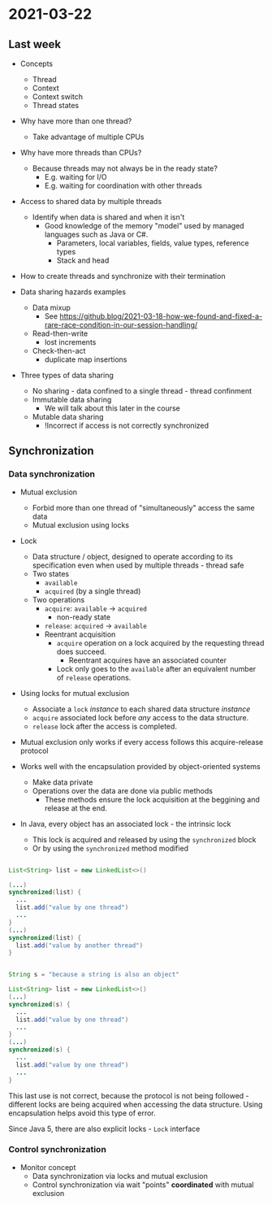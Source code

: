 # 2021-03-22



## Last week

- Concepts
  - Thread
  - Context
  - Context switch
  - Thread states
  
- Why have more than one thread?
  - Take advantage of multiple CPUs
  
- Why have more threads than CPUs?
  - Because threads may not always be in the ready state?
    - E.g. waiting for I/O
    - E.g. waiting for coordination with other threads

- Access to shared data by multiple threads
  - Identify when data is shared and when it isn't
    - Good knowledge of the memory "model" used by managed languages such as Java or C#.
      - Parameters, local variables, fields, value types, reference types
      - Stack and head

- How to create threads and synchronize with their termination

- Data sharing hazards examples
  - Data mixup
    - See https://github.blog/2021-03-18-how-we-found-and-fixed-a-rare-race-condition-in-our-session-handling/
  - Read-then-write
    - lost increments
  - Check-then-act
    - duplicate map insertions

- Three types of data sharing
  - No sharing - data confined to a single thread - thread confinment
  - Immutable data sharing
    - We will talk about this later in the course
  - Mutable data sharing
    - !Incorrect if access is not correctly synchronized

## Synchronization

### Data synchronization

- Mutual exclusion
  - Forbid more than one thread of "simultaneously" access the same data
  - Mutual exclusion using locks
  
- Lock
  - Data structure / object, designed to operate according to its specification even when used by multiple threads - thread safe
  - Two states
    - `available`
    - `acquired` (by a single thread)
  - Two operations
    - `acquire`: `available` -> `acquired`
      - non-ready state
    - `release`: `acquired` -> `available` 
    - Reentrant acquisition
      - `acquire` operation on a lock acquired by the requesting thread does succeed.
        - Reentrant acquires have an associated counter
      - Lock only goes to the `available` after an equivalent number of `release` operations.

- Using locks for mutual exclusion
  - Associate a `lock` *instance* to each shared data structure *instance*
  - `acquire` associated lock before *any* access to the data structure.
  - `release` lock after the access is completed.

- Mutual exclusion only works if every access follows this acquire-release protocol

- Works well with the encapsulation provided by object-oriented systems
  - Make data private
  - Operations over the data are done via public methods
    - These methods ensure the lock acquisition at the beggining and release at the end.

- In Java, every object has an associated lock - the intrinsic lock
  - This lock is acquired and released by using the `synchronized` block
  - Or by using the `synchronized` method modified
  

```java

List<String> list = new LinkedList<>()

(...)
synchronized(list) {
  ...
  list.add("value by one thread")
  ...
}
(...)
synchronized(list) {
  list.add("value by another thread")
}
```

```java

String s = "because a string is also an object"

List<String> list = new LinkedList<>()
(...)
synchronized(s) {
  ...
  list.add("value by one thread")
  ...
}
(...)
synchronized(s) {
  ...
  list.add("value by one thread")
  ...
}
```

This last use is not correct, because the protocol is not being followed - different locks are being acquired when accessing the data structure.
Using encapsulation helps avoid this type of error.

Since Java 5, there are also explicit locks - `Lock` interface

### Control synchronization

- Monitor concept
  - Data synchronization via locks and mutual exclusion
  - Control synchronization via wait "points" **coordinated** with mutual exclusion